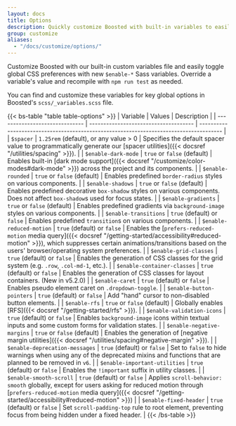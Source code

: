 ```yaml
---
layout: docs
title: Options
description: Quickly customize Boosted with built-in variables to easily toggle global CSS preferences for controlling style and behavior.
group: customize
aliases:
  - "/docs/customize/options/"
---
```


Customize Boosted with our built-in custom variables file and easily toggle global CSS preferences with new `$enable-*` Sass variables. Override a variable's value and recompile with `npm run test` as needed.

You can find and customize these variables for key global options in Boosted's `scss/_variables.scss` file.

{{< bs-table "table table-options" >}}
| Variable                       | Values                                | Description                                                                            |
| ------------------------------ | ------------------------------------- | -------------------------------------------------------------------------------------- |
| `$spacer`                      | `1.25rem` (default), or any value > 0 | Specifies the default spacer value to programmatically generate our [spacer utilities]({{< docsref "/utilities/spacing" >}}). |
| `$enable-dark-mode`            | `true` or `false` (default)           | Enables built-in [dark mode support]({{< docsref "/customize/color-modes#dark-mode" >}}) across the project and its components. |
| `$enable-rounded`              | `true` or `false` (default)           | Enables predefined `border-radius` styles on various components. |
| `$enable-shadows`              | `true` or `false` (default)           | Enables predefined decorative `box-shadow` styles on various components. Does not affect `box-shadow`s used for focus states. |
| `$enable-gradients`            | `true` or `false` (default)           | Enables predefined gradients via `background-image` styles on various components. |
| `$enable-transitions`          | `true` (default) or `false`           | Enables predefined `transition`s on various components. |
| `$enable-reduced-motion`       | `true` (default) or `false`           | Enables the [`prefers-reduced-motion` media query]({{< docsref "/getting-started/accessibility#reduced-motion" >}}), which suppresses certain animations/transitions based on the users' browser/operating system preferences. |
| `$enable-grid-classes`         | `true` (default) or `false`           | Enables the generation of CSS classes for the grid system (e.g. `.row`, `.col-md-1`, etc.). |
| `$enable-container-classes`    | `true` (default) or `false`           | Enables the generation of CSS classes for layout containers. (New in v5.2.0) |
| `$enable-caret`                | `true` (default) or `false`           | Enables pseudo element caret on `.dropdown-toggle`. |
| `$enable-button-pointers`      | `true` (default) or `false`           | Add "hand" cursor to non-disabled button elements. |
| `$enable-rfs`                  | `true` or `false` (default)           | Globally enables [RFS]({{< docsref "/getting-started/rfs" >}}). |
| `$enable-validation-icons`     | `true` (default) or `false`           | Enables `background-image` icons within textual inputs and some custom forms for validation states. |
| `$enable-negative-margins`     | `true` or `false` (default)           | Enables the generation of [negative margin utilities]({{< docsref "/utilities/spacing#negative-margin" >}}). |
| `$enable-deprecation-messages` | `true` (default) or `false`           | Set to `false` to hide warnings when using any of the deprecated mixins and functions that are planned to be removed in `v6`. |
| `$enable-important-utilities`  | `true` (default) or `false`           | Enables the `!important` suffix in utility classes. |
| `$enable-smooth-scroll`        | `true` (default) or `false`           | Applies `scroll-behavior: smooth` globally, except for users asking for reduced motion through [`prefers-reduced-motion` media query]({{< docsref "/getting-started/accessibility#reduced-motion" >}}) |
| `$enable-fixed-header`         | `true` (default) or `false`           | Set `scroll-padding-top` rule to root element, preventing focus from being hidden under a fixed header. |
{{< /bs-table >}}
